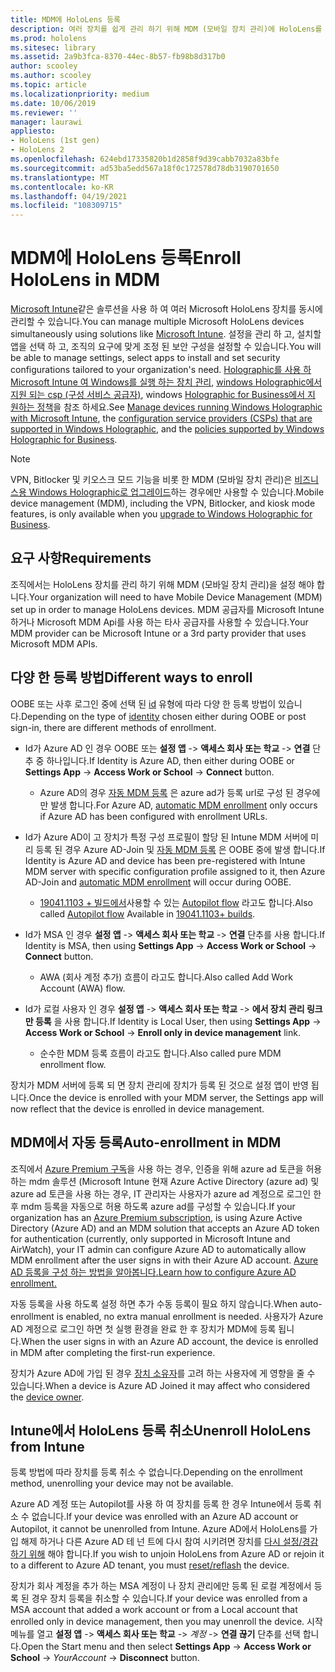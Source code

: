 ```yaml
---
title: MDM에 HoloLens 등록
description: 여러 장치를 쉽게 관리 하기 위해 MDM (모바일 장치 관리)에 HoloLens를 등록 하는 방법을 알아봅니다.
ms.prod: hololens
ms.sitesec: library
ms.assetid: 2a9b3fca-8370-44ec-8b57-fb98b8d317b0
author: scooley
ms.author: scooley
ms.topic: article
ms.localizationpriority: medium
ms.date: 10/06/2019
ms.reviewer: ''
manager: laurawi
appliesto:
- HoloLens (1st gen)
- HoloLens 2
ms.openlocfilehash: 624ebd17335820b1d2858f9d39cabb7032a83bfe
ms.sourcegitcommit: ad53ba5edd567a18f0c172578d78db3190701650
ms.translationtype: MT
ms.contentlocale: ko-KR
ms.lasthandoff: 04/19/2021
ms.locfileid: "108309715"
---
```

# <a name="enroll-hololens-in-mdm"></a><span data-ttu-id="4b385-103">MDM에 HoloLens 등록</span><span class="sxs-lookup"><span data-stu-id="4b385-103">Enroll HoloLens in MDM</span></span>

<span data-ttu-id="4b385-104">[Microsoft Intune](https://docs.microsoft.com/intune/windows-holographic-for-business)같은 솔루션을 사용 하 여 여러 Microsoft HoloLens 장치를 동시에 관리할 수 있습니다.</span><span class="sxs-lookup"><span data-stu-id="4b385-104">You can manage multiple Microsoft HoloLens devices simultaneously using solutions like [Microsoft Intune](https://docs.microsoft.com/intune/windows-holographic-for-business).</span></span> <span data-ttu-id="4b385-105">설정을 관리 하 고, 설치할 앱을 선택 하 고, 조직의 요구에 맞게 조정 된 보안 구성을 설정할 수 있습니다.</span><span class="sxs-lookup"><span data-stu-id="4b385-105">You will be able to manage settings, select apps to install and set security configurations tailored to your organization's need.</span></span> <span data-ttu-id="4b385-106">[Holographic를 사용 하 Microsoft Intune 여 Windows를 실행 하는 장치 관리](https://docs.microsoft.com/intune/windows-holographic-for-business), [windows Holographic에서 지원 되는 csp (구성 서비스 공급자)](https://msdn.microsoft.com/windows/hardware/commercialize/customize/mdm/configuration-service-provider-reference#hololens), windows [Holographic for Business에서 지 원하는 정책](https://msdn.microsoft.com/windows/hardware/commercialize/customize/mdm/policy-configuration-service-provider#hololenspolicies)을 참조 하세요.</span><span class="sxs-lookup"><span data-stu-id="4b385-106">See [Manage devices running Windows Holographic with Microsoft Intune](https://docs.microsoft.com/intune/windows-holographic-for-business), the [configuration service providers (CSPs) that are supported in Windows Holographic](https://msdn.microsoft.com/windows/hardware/commercialize/customize/mdm/configuration-service-provider-reference#hololens), and the [policies supported by Windows Holographic for Business](https://msdn.microsoft.com/windows/hardware/commercialize/customize/mdm/policy-configuration-service-provider#hololenspolicies).</span></span>

> [!NOTE]
> <span data-ttu-id="4b385-107">VPN, Bitlocker 및 키오스크 모드 기능을 비롯 한 MDM (모바일 장치 관리)은 [비즈니스용 Windows Holographic로 업그레이드](hololens1-upgrade-enterprise.md)하는 경우에만 사용할 수 있습니다.</span><span class="sxs-lookup"><span data-stu-id="4b385-107">Mobile device management (MDM), including the VPN, Bitlocker, and kiosk mode features, is only available when you [upgrade to Windows Holographic for Business](hololens1-upgrade-enterprise.md).</span></span>

## <a name="requirements"></a><span data-ttu-id="4b385-108">요구 사항</span><span class="sxs-lookup"><span data-stu-id="4b385-108">Requirements</span></span>

 <span data-ttu-id="4b385-109">조직에서는 HoloLens 장치를 관리 하기 위해 MDM (모바일 장치 관리)을 설정 해야 합니다.</span><span class="sxs-lookup"><span data-stu-id="4b385-109">Your organization will need to have Mobile Device Management (MDM) set up in order to manage HoloLens devices.</span></span> <span data-ttu-id="4b385-110">MDM 공급자를 Microsoft Intune 하거나 Microsoft MDM Api를 사용 하는 타사 공급자를 사용할 수 있습니다.</span><span class="sxs-lookup"><span data-stu-id="4b385-110">Your MDM provider can be Microsoft Intune or a 3rd party provider that uses Microsoft MDM APIs.</span></span>
 
## <a name="different-ways-to-enroll"></a><span data-ttu-id="4b385-111">다양 한 등록 방법</span><span class="sxs-lookup"><span data-stu-id="4b385-111">Different ways to enroll</span></span>

<span data-ttu-id="4b385-112">OOBE 또는 사후 로그인 중에 선택 된 [id](hololens-identity.md) 유형에 따라 다양 한 등록 방법이 있습니다.</span><span class="sxs-lookup"><span data-stu-id="4b385-112">Depending on the type of [identity](hololens-identity.md) chosen either during OOBE or post sign-in, there are different methods of enrollment.</span></span>

- <span data-ttu-id="4b385-113">Id가 Azure AD 인 경우 OOBE 또는 **설정 앱**  ->  **액세스 회사 또는 학교**  ->  **연결** 단추 중 하나입니다.</span><span class="sxs-lookup"><span data-stu-id="4b385-113">If Identity is Azure AD, then either during OOBE or **Settings App** -> **Access Work or School** -> **Connect** button.</span></span>
    - <span data-ttu-id="4b385-114">Azure AD의 경우 [자동 MDM 등록](hololens-enroll-mdm.md#auto-enrollment-in-mdm) 은 azure ad가 등록 url로 구성 된 경우에만 발생 합니다.</span><span class="sxs-lookup"><span data-stu-id="4b385-114">For Azure AD, [automatic MDM enrollment](hololens-enroll-mdm.md#auto-enrollment-in-mdm) only occurs if Azure AD has been configured with enrollment URLs.</span></span>
     
- <span data-ttu-id="4b385-115">Id가 Azure AD이 고 장치가 특정 구성 프로필이 할당 된 Intune MDM 서버에 미리 등록 된 경우 Azure AD-Join 및 [자동 MDM 등록](hololens-enroll-mdm.md#auto-enrollment-in-mdm) 은 OOBE 중에 발생 합니다.</span><span class="sxs-lookup"><span data-stu-id="4b385-115">If Identity is Azure AD and device has been pre-registered with Intune MDM server with specific configuration profile assigned to it, then Azure AD-Join and [automatic MDM enrollment](hololens-enroll-mdm.md#auto-enrollment-in-mdm) will occur during OOBE.</span></span>
    - <span data-ttu-id="4b385-116">[19041.1103 + 빌드에서](hololens-release-notes.md#windows-holographic-version-2004)사용할 수 있는 [Autopilot flow](hololens2-autopilot.md) 라고도 합니다.</span><span class="sxs-lookup"><span data-stu-id="4b385-116">Also called [Autopilot flow](hololens2-autopilot.md) Available in [19041.1103+ builds](hololens-release-notes.md#windows-holographic-version-2004).</span></span>
    

- <span data-ttu-id="4b385-117">Id가 MSA 인 경우 **설정 앱**  ->  **액세스 회사 또는 학교**  ->  **연결** 단추를 사용 합니다.</span><span class="sxs-lookup"><span data-stu-id="4b385-117">If Identity is MSA, then using **Settings App** -> **Access Work or School** -> **Connect** button.</span></span>
    - <span data-ttu-id="4b385-118">AWA (회사 계정 추가) 흐름이 라고도 합니다.</span><span class="sxs-lookup"><span data-stu-id="4b385-118">Also called Add Work Account (AWA) flow.</span></span>
- <span data-ttu-id="4b385-119">Id가 로컬 사용자 인 경우 **설정 앱**  ->  **액세스 회사 또는 학교**  ->  **에서 장치 관리 링크만 등록** 을 사용 합니다.</span><span class="sxs-lookup"><span data-stu-id="4b385-119">If Identity is Local User, then using **Settings App** -> **Access Work or School** -> **Enroll only in device management** link.</span></span>
    - <span data-ttu-id="4b385-120">순수한 MDM 등록 흐름이 라고도 합니다.</span><span class="sxs-lookup"><span data-stu-id="4b385-120">Also called pure MDM enrollment flow.</span></span>

<span data-ttu-id="4b385-121">장치가 MDM 서버에 등록 되 면 장치 관리에 장치가 등록 된 것으로 설정 앱이 반영 됩니다.</span><span class="sxs-lookup"><span data-stu-id="4b385-121">Once the device is enrolled with your MDM server, the Settings app will now reflect that the device is enrolled in device management.</span></span>

## <a name="auto-enrollment-in-mdm"></a><span data-ttu-id="4b385-122">MDM에서 자동 등록</span><span class="sxs-lookup"><span data-stu-id="4b385-122">Auto-enrollment in MDM</span></span>

<span data-ttu-id="4b385-123">조직에서 [Azure Premium 구독](https://azure.microsoft.com/overview/)을 사용 하는 경우, 인증을 위해 azure ad 토큰을 허용 하는 mdm 솔루션 (Microsoft Intune 현재 Azure Active Directory (azure ad) 및 azure ad 토큰을 사용 하는 경우, IT 관리자는 사용자가 azure ad 계정으로 로그인 한 후 mdm 등록을 자동으로 허용 하도록 azure ad를 구성할 수 있습니다.</span><span class="sxs-lookup"><span data-stu-id="4b385-123">If your organization has an [Azure Premium subscription](https://azure.microsoft.com/overview/), is using Azure Active Directory (Azure AD) and an MDM solution that accepts an Azure AD token for authentication (currently, only supported in Microsoft Intune and AirWatch), your IT admin can configure Azure AD to automatically allow MDM enrollment after the user signs in with their Azure AD account.</span></span> [<span data-ttu-id="4b385-124">Azure AD 등록을 구성 하는 방법을 알아봅니다.</span><span class="sxs-lookup"><span data-stu-id="4b385-124">Learn how to configure Azure AD enrollment.</span></span>](https://docs.microsoft.com/mem/intune/enrollment/windows-enroll#enable-windows-10-automatic-enrollment)

<span data-ttu-id="4b385-125">자동 등록을 사용 하도록 설정 하면 추가 수동 등록이 필요 하지 않습니다.</span><span class="sxs-lookup"><span data-stu-id="4b385-125">When auto-enrollment is enabled, no extra manual enrollment is needed.</span></span> <span data-ttu-id="4b385-126">사용자가 Azure AD 계정으로 로그인 하면 첫 실행 환경을 완료 한 후 장치가 MDM에 등록 됩니다.</span><span class="sxs-lookup"><span data-stu-id="4b385-126">When the user signs in with an Azure AD account, the device is enrolled in MDM after completing the first-run experience.</span></span>

<span data-ttu-id="4b385-127">장치가 Azure AD에 가입 된 경우 [장치 소유자](security-adminless-os.md#device-owner)를 고려 하는 사용자에 게 영향을 줄 수 있습니다.</span><span class="sxs-lookup"><span data-stu-id="4b385-127">When a device is Azure AD Joined it may affect who considered the [device owner](security-adminless-os.md#device-owner).</span></span>

## <a name="unenroll-hololens-from-intune"></a><span data-ttu-id="4b385-128">Intune에서 HoloLens 등록 취소</span><span class="sxs-lookup"><span data-stu-id="4b385-128">Unenroll HoloLens from Intune</span></span>

<span data-ttu-id="4b385-129">등록 방법에 따라 장치를 등록 취소 수 없습니다.</span><span class="sxs-lookup"><span data-stu-id="4b385-129">Depending on the enrollment method, unenrolling your device may not be available.</span></span>

<span data-ttu-id="4b385-130">Azure AD 계정 또는 Autopilot를 사용 하 여 장치를 등록 한 경우 Intune에서 등록 취소 수 없습니다.</span><span class="sxs-lookup"><span data-stu-id="4b385-130">If your device was enrolled with an Azure AD account or Autopilot, it cannot be unenrolled from Intune.</span></span> <span data-ttu-id="4b385-131">Azure AD에서 HoloLens를 가입 해제 하거나 다른 Azure AD 테 넌 트에 다시 참여 시키려면 장치를 [다시 설정/경감 하기 위해](https://docs.microsoft.com/hololens/hololens-recovery#reset-the-device) 해야 합니다.</span><span class="sxs-lookup"><span data-stu-id="4b385-131">If you wish to unjoin HoloLens from Azure AD or rejoin it to a different to Azure AD tenant, you must [reset/reflash](https://docs.microsoft.com/hololens/hololens-recovery#reset-the-device) the device.</span></span>

<span data-ttu-id="4b385-132">장치가 회사 계정을 추가 하는 MSA 계정이 나 장치 관리에만 등록 된 로컬 계정에서 등록 된 경우 장치 등록을 취소할 수 있습니다.</span><span class="sxs-lookup"><span data-stu-id="4b385-132">If your device was enrolled from a MSA account that added a work account or from a Local account that enrolled only in device management, then you may unenroll the device.</span></span> <span data-ttu-id="4b385-133">시작 메뉴를 열고 **설정 앱**  ->  **액세스 회사 또는 학교**  ->  *계정*  ->  **연결 끊기** 단추를 선택 합니다.</span><span class="sxs-lookup"><span data-stu-id="4b385-133">Open the Start menu and then select **Settings App** -> **Access Work or School** -> *YourAccount* -> **Disconnect** button.</span></span>
